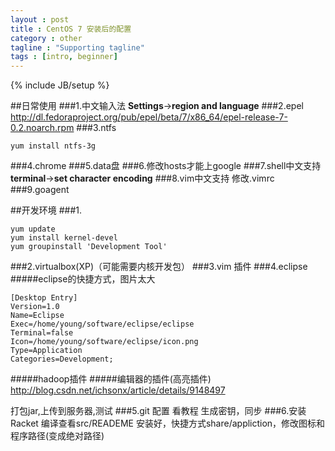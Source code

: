```yaml
---
layout : post
title : CentOS 7 安装后的配置
category : other
tagline : "Supporting tagline"
tags : [intro, beginner]
---
```

{% include JB/setup %}

##日常使用
###1.中文输入法
**Settings**->**region and language**
###2.epel
http://dl.fedoraproject.org/pub/epel/beta/7/x86_64/epel-release-7-0.2.noarch.rpm
###3.ntfs
```
yum install ntfs-3g
```
###4.chrome
###5.data盘
###6.修改hosts才能上google
###7.shell中文支持
**terminal**->**set character encoding**
###8.vim中文支持
修改.vimrc
###9.goagent



##开发环境
###1.
```
yum update
yum install kernel-devel
yum groupinstall 'Development Tool'
```
###2.virtualbox(XP)（可能需要内核开发包）
###3.vim 插件
###4.eclipse
#####eclipse的快捷方式，图片太大
```
[Desktop Entry]
Version=1.0
Name=Eclipse
Exec=/home/young/software/eclipse/eclipse
Terminal=false
Icon=/home/young/software/eclipse/icon.png
Type=Application
Categories=Development;
```

#####hadoop插件
#####编辑器的插件(高亮插件)
http://blog.csdn.net/ichsonx/article/details/9148497

打包jar,上传到服务器,测试
###5.git 配置
看教程
生成密钥，同步
###6.安装Racket
编译查看src/READEME
安装好，快捷方式share/appliction，修改图标和程序路径(变成绝对路径)
